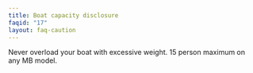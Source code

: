 ```yaml
---
title: Boat capacity disclosure
faqid: "17"
layout: faq-caution
---
```

Never overload your boat with excessive weight. 15 person maximum on any MB model.
